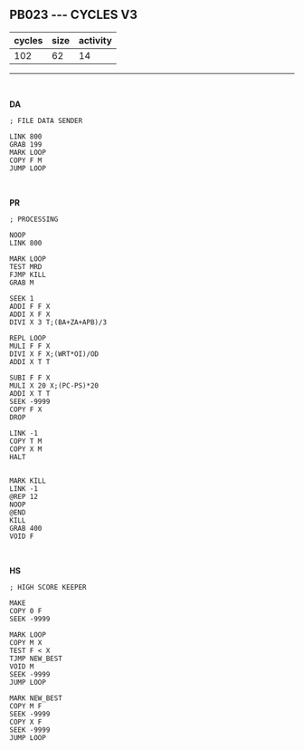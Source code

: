 ## PB023 --- CYCLES V3

| cycles | size | activity |
| ------ | ---- | -------- |
| 102 | 62 | 14 |
<hr>
<br>

**DA**

```
; FILE DATA SENDER

LINK 800
GRAB 199
MARK LOOP
COPY F M
JUMP LOOP
```

<br>

**PR**

```
; PROCESSING

NOOP
LINK 800

MARK LOOP
TEST MRD
FJMP KILL
GRAB M

SEEK 1
ADDI F F X
ADDI X F X
DIVI X 3 T;(BA+ZA+APB)/3

REPL LOOP
MULI F F X
DIVI X F X;(WRT*OI)/OD
ADDI X T T

SUBI F F X
MULI X 20 X;(PC-PS)*20
ADDI X T T
SEEK -9999
COPY F X
DROP

LINK -1
COPY T M
COPY X M
HALT


MARK KILL
LINK -1
@REP 12
NOOP
@END
KILL
GRAB 400
VOID F
```

<br>

**HS**

```
; HIGH SCORE KEEPER

MAKE
COPY 0 F
SEEK -9999

MARK LOOP
COPY M X
TEST F < X
TJMP NEW_BEST
VOID M
SEEK -9999
JUMP LOOP

MARK NEW_BEST
COPY M F
SEEK -9999
COPY X F
SEEK -9999
JUMP LOOP
```
